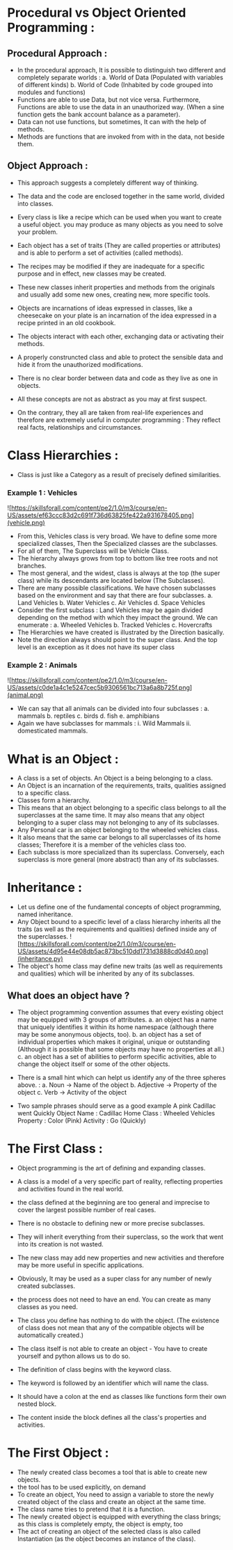 # Procedural vs Object Oriented Programming :

## Procedural Approach :
- In the procedural approach, It is possible to distinguish two different and completely separate worlds :
    a. World of Data (Populated with variables of different kinds)
    b. World of Code (Inhabited by code grouped into modules and functions)
- Functions are able to use Data, but not vice versa. Furthermore, Functions are able to use the data in an unauthorized way. (When a sine function gets the bank account balance as a parameter).
- Data can not use functions, but sometimes, It can with the help of methods.
- Methods are functions that are invoked from with in the data, not beside them.

## Object Approach :
- This approach suggests a completely different way of thinking.
- The data and the code are enclosed together in the same world, divided into classes.
- Every class is like a recipe which can be used when you want to create a useful object. you may produce as many objects as you need to solve your problem.
- Each object has a set of traits (They are called properties or attributes) and is able to perform a set of activities (called methods).
- The recipes may be modified if they are inadequate for a specific purpose and in effect, new classes may be created.
- These new classes inherit properties and methods from the originals and usually add some new ones, creating new, more specific tools.

- Objects are incarnations of ideas expressed in classes, like a cheesecake on your plate is an incarnation of the idea expressed in a recipe printed in an old cookbook.
- The objects interact with each other, exchanging data or activating their methods.
- A properly construncted class and able to protect the sensible data and hide it from the unauthorized modifications.
- There is no clear border between data and code as they live as one in objects.
- All these concepts are not as abstract as you may at first suspect.
- On the contrary, they all are taken from real-life experiences and therefore are extremely useful in computer programming : They reflect real facts, relationships and circumstances.

# Class Hierarchies :
- Class is just like a Category as a result of precisely defined similarities.

### Example 1 : Vehicles
![https://skillsforall.com/content/pe2/1.0/m3/course/en-US/assets/ef63ccc83d2c691f736d63825fe422a931678405.png](vehicle.png)

- From this, Vehicles class is very broad. We have to define some more specialized classes, Then the Specialized classes are the subclasses.
- For all of them, The Superclass will be Vehicle Class.
- The hierarchy always grows from top to bottom like tree roots and not branches.
- The most general, and the widest, class is always at the top (the super class) while its descendants are located below (The Subclasses).
- There are many possible classifications. We have chosen subclasses based on the environment and say that there are four subclasses.
    a. Land Vehicles
    b. Water Vehicles
    c. Air Vehicles
    d. Space Vehicles
- Consider the first subclass : Land Vehicles may be again divided depending on the method with which they impact the ground. We can enumerate :
    a. Wheeled Vehicles
    b. Tracked Vehicles
    c. Hovercrafts
- The Hierarchies we have created is illustrated by the Direction basically.
- Note the direction always should point to the super class. And the top level is an exception as it does not have its super class

### Example 2 : Animals
![https://skillsforall.com/content/pe2/1.0/m3/course/en-US/assets/c0de1a4c1e5247cec5b9306561bc713a6a8b725f.png](animal.png)
- We can say that all animals can be divided into four subclasses :
    a. mammals
    b. reptiles
    c. birds
    d. fish
    e. amphibians
- Again we have subclasses for mammals :
    i. Wild Mammals
    ii. domesticated mammals.

# What is an Object :
- A class is a set of objects. An Object is a being belonging to a class.
- An Object is an incarnation of the requirements, traits, qualities assigned to a specific class.
- Classes form a hierarchy.
- This means that an object belonging to a specific class belongs to all the superclasses at the same time. It may also means that any object belonging to a super class may not belonging to any of its subclasses.
- Any Personal car is an object belonging to the wheeled vehicles class.
- It also means that the same car belongs to all superclasses of its home classes; Therefore it is a member of the vehicles class too.
- Each subclass is more specialized than its superclass. Conversely, each superclass is more general (more abstract) than any of its subclasses.

# Inheritance :
- Let us define one of the fundamental concepts of object programming, named inheritance.
- Any Object bound to a specific level of a class hierarchy inherits all the traits (as well as the requirements and qualities) defined inside any of the superclasses.
![https://skillsforall.com/content/pe2/1.0/m3/course/en-US/assets/4d95e44e08db5ac873bc510dd1731d3888cd0d40.png](inheritance.py)
- The object's home class may define new traits (as well as requirements and qualities) which will be inherited by any of its subclasses.

## What does an object have ?
- The object programming convention assumes that every existing object may be equipped with 3 groups of attributes.
  a. an object has a name that uniquely identifies it within its home namespace (although there may be some anonymous objects, too).
  b. an object has a set of individual properties which  makes it original, unique or outstanding (Although it is possible that some objects may have no properties at all.)
  c. an object has a set of abilities to perform specific activities, able to change the object itself or some of the other objects.

- There is a small hint which can helpt us identify any of the three spheres above. :
    a. Noun -> Name of the object
    b. Adjective -> Property of the object
    c. Verb -> Activity of the object

- Two sample phrases should serve as a good example
    A pink Cadillac went Quickly
    Object Name : Cadillac
    Home Class : Wheeled Vehicles
    Property : Color (Pink)
    Activity : Go (Quickly)

# The First Class :
- Object programming is the art of defining and expanding classes.
- A class is a model of a very specific part of reality, reflecting properties and activities found in the real world.
- the class defined at the beginning are too general and imprecise to cover the largest possible number of real cases.
- There is no obstacle to defining new or more precise subclasses.
- They will inherit everything from their superclass, so the work that went into its creation is not wasted.
- The new class may add new properties and new activities and therefore may be more useful in specific applications.
- Obviously, It may be used as a super class for any number of newly created subclasses.
- the process does not need to have an end. You can create as many classes as you need.
- The class you define has nothing to do with the object. (The existence of class does not mean that any of the compatible objects will be automatically created.)
- The class itself is not able to create an object - You have to create yourself and python allows us to do so.

- The definition of class begins with the keyword class.
- The keyword is followed by an identifier which will name the class.
- It should have a colon at the end as classes like functions form their own nested block.
- The content inside the block defines all the class's properties and activities.

# The First Object :
- The newly created class becomes a tool that is able to create new objects.
- the tool has to be used explicitly, on demand
- To create an object, You need to assign a variable to store the newly created object of the class and create an object at the same time.
- The class name tries to pretend that it is a function.
- The newly created object is equipped with everything the class brings; as this class is completely empty, the object is empty, too
- The act of creating an object of the selected class is also called Instantiation (as the object becomes an instance of the class).
